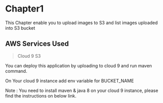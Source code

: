 Chapter1
===================

This Chapter enable you to upload images to S3 and list images uploaded into S3 bucket

AWS Services Used
----------------

 > Cloud 9
 > S3

You can deploy this application by uploading to cloud 9 and run maven command.

On Your cloud 9 instance add env variable for BUCKET_NAME

Note : You need to install maven & java 8 on your cloud 9 instance, please find the instructions on below link.






